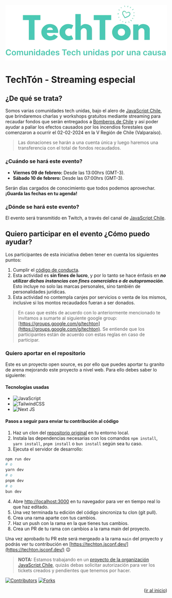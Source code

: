 <a name="readme-top"></a>

![Logo y slogan del evento](/public/logo_slogan_techton.webp)

# TechTón - Streaming especial

## ¿De qué se trata?

Somos varias comunidades tech unidas, bajo el alero de [JavaScript Chile](https://jschile.org/), que brindaremos charlas y workshops gratuitos mediante streaming para recaudar fondos que serán entregados a [Bomberos de Chile](https://www.instagram.com/p/C243rhlsLsb/) y así poder ayudar a paliar los efectos causados por los incendios forestales que comenzaron a ocurrir el 02-02-2024 en la V Región de Chile (Valparaíso).

> Las donaciones se harán a una cuenta única y luego haremos una transferencia con el total de fondos recaudados.

### ¿Cuándo se hará este evento?

- **Viernes 09 de febrero:** Desde las 13:00hrs (GMT-3).
- **Sábado 10 de febrero:** Desde las 07:00hrs (GMT-3).

Serán días cargados de conocimiento que todos podemos aprovechar. **¡Guarda las fechas en tu agenda!**

### ¿Dónde se hará este evento?

El evento será transmitido en Twitch, a través del canal de [JavaScript Chile](https://www.twitch.tv/javascriptchile).

## Quiero participar en el evento ¿Cómo puedo ayudar?

Los participantes de esta iniciativa deben tener en cuenta los siguientes puntos:

1. Cumplir el [código de conducta](https://github.com/jsconfcl/code_of_conduct).
2. Esta actividad es **sin fines de lucro**, y por lo tanto se hace énfasis en ***no utilizar dichas instancias con fines comerciales o de autopromoción***. Esto incluye no solo las marcas personales, sino también de personalidades jurídicas.
3. Esta actividad no contempla canjes por servicios o venta de los mismos, inclusive si los montos recaudados fueran a ser donados.

> En caso que estés de acuerdo con lo anteriormente mencionado te invitamos a sumarte al siguiente google group: [https://groups.google.com/g/techton](https://groups.google.com/g/techton). Se entiende que los participantes están de acuerdo con estas reglas en caso de participar.

### Quiero aportar en el repositorio

Este es un proyecto open source, es por ello que puedes aportar tu granito de arena mejorando este proyecto a nivel web. Para ello debes saber lo siguiente:

#### Tecnologías usadas

- ![JavaScript](https://img.shields.io/badge/javascript-%23323330.svg?style=for-the-badge&logo=javascript&logoColor=%23F7DF1E)
- ![TailwindCSS](https://img.shields.io/badge/tailwindcss-%2338B2AC.svg?style=for-the-badge&logo=tailwind-css&logoColor=white)
- ![Next JS](https://img.shields.io/badge/Next-black?style=for-the-badge&logo=next.js&logoColor=white)

#### Pasos a seguir para enviar tu contribución al código

1. Haz un clon del [repositorio original](https://github.com/JSConfCL/TechTon-landing) en tu entorno local.
2. Instala las dependencias necesarias con los comandos `npm install`, `yarn install`, `pnpm install` o `bun install` según sea tu caso.
3. Ejecuta el servidor de desarrollo:

```bash
npm run dev
# o
yarn dev
# o
pnpm dev
# o
bun dev
```

4. Abre [http://localhost:3000](http://localhost:3000) en tu navegador para ver en tiempo real lo que haz editado.
5. Una vez terminada tu edición del código sincroniza tu clon (git pull).
6. Crea una rama aparte con tus cambios.
7. Haz un push con la rama en la que tienes tus cambios.
8. Crea un PR de tu rama con cambios a la rama main del proyecto.

Una vez aprobado tu PR este será mergeado a la rama `main` del proyecto y podrás ver tu contribución en [https://techton.jsconf.dev/](https://techton.jsconf.dev/) 😉

> **NOTA:** Estamos trabajando en un [proyecto de la organización JavaScript Chile](https://github.com/orgs/JSConfCL/projects/9), quizás debas solicitar autorización para ver los tickets creados y pendientes que tenemos por hacer.

[![Contributors][contributors-shield]][contributors-url]
[![Forks][forks-shield]][forks-url]

<p align="right">(<a href="#readme-top">ir al inicio</a>)</p>

[contributors-shield]: https://img.shields.io/github/contributors/JSConfCL/TechTon-landing.svg?style=for-the-badge
[contributors-url]: https://github.com/JSConfCL/TechTon-landing/graphs/contributors
[forks-shield]: https://img.shields.io/github/forks/JSConfCL/TechTon-landing.svg?style=for-the-badge
[forks-url]: https://github.com/JSConfCL/TechTon-landing/forks
